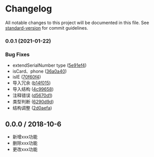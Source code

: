 # Changelog

All notable changes to this project will be documented in this file. See [standard-version](https://github.com/conventional-changelog/standard-version) for commit guidelines.

### 0.0.1 (2021-01-22)


### Bug Fixes

* extendSerialNumber type ([5e91ef4](https://github.com/HanZhaorz/rs-utils/commit/5e91ef482d792ac388261a710e052c406dd6df1f))
* isCard、phone ([36a0a40](https://github.com/HanZhaorz/rs-utils/commit/36a0a408fcd823ccc09f7fe01bd651cfe84dc98c))
* isIE ([70f60f4](https://github.com/HanZhaorz/rs-utils/commit/70f60f4b1017f9ad0540f2d7d2e74d49716346ba))
* 导入冗余 ([b14f015](https://github.com/HanZhaorz/rs-utils/commit/b14f01568e11d54ece5d1cc504664c166ca9e7d3))
* 导入结构 ([4c99658](https://github.com/HanZhaorz/rs-utils/commit/4c996587e41e40bb0214283c27337ca4d0aad221))
* 注释错误 ([d5670d1](https://github.com/HanZhaorz/rs-utils/commit/d5670d1a2a67e7cf9f5f4e8583f2fa98427a2539))
* 类型判断 ([6290d9d](https://github.com/HanZhaorz/rs-utils/commit/6290d9d3d3df0a2949d5c64b75d9921c45e59b93))
* 结构调整 ([2d0aefa](https://github.com/HanZhaorz/rs-utils/commit/2d0aefae3abaf33948ff0f1ea0e405e25e938e85))

## 0.0.0 / 2018-10-6

- 新增xxx功能
- 删除xxx功能
- 更改xxx功能
